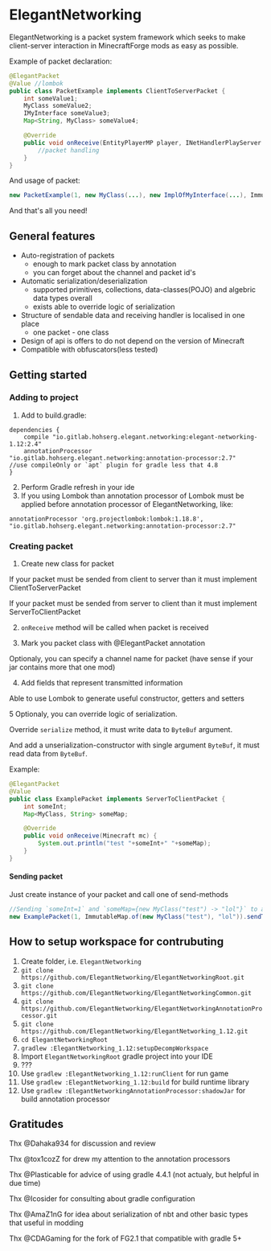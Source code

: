 # ElegantNetworking

ElegantNetworking is a packet system framework which seeks to make client-server interaction in MinecraftForge mods as easy as possible. 

Example of packet declaration:
```java
@ElegantPacket
@Value //lombok
public class PacketExample implements ClientToServerPacket {
    int someValue1;
    MyClass someValue2;
    IMyInterface someValue3;
    Map<String, MyClass> someValue4;

    @Override
    public void onReceive(EntityPlayerMP player, INetHandlerPlayServer handler) {
        //packet handling
    }
}
```
And usage of packet:
```java
new PacketExample(1, new MyClass(...), new ImplOfMyInterface(...), ImmutableMap.of(...)).sendToServer();
```
And that's all you need!

## General features
+ Auto-registration of packets
  * enough to mark packet class by annotation
  * you can forget about the channel and packet id's
+ Automatic serialization/deserialization
  * supported primitives, collections, data-classes(POJO) and algebric data types overall
  * exists able to override logic of serialization
+ Structure of sendable data and receiving handler is localised in one place
  * one packet - one class
+ Design of api is offers to do not depend on the version of Minecraft
+ Compatible with obfuscators(less tested)

## Getting started
### Adding to project
1. Add to build.gradle:
```groowy
dependencies {
    compile "io.gitlab.hohserg.elegant.networking:elegant-networking-1.12:2.4"
    annotationProcessor  "io.gitlab.hohserg.elegant.networking:annotation-processor:2.7"   //use compileOnly or `apt` plugin for gradle less that 4.8
}
```
2. Perform Gradle refresh in your ide
3. If you using Lombok than annotation processor of Lombok must be applied before annotation processor of ElegantNetworking, like:
```groowy
annotationProcessor 'org.projectlombok:lombok:1.18.8', "io.gitlab.hohserg.elegant.networking:annotation-processor:2.7"
```
### Creating packet
1. Create new class for packet

If your packet must be sended from client to server than it must implement ClientToServerPacket

If your packet must be sended from server to client than it must implement ServerToClientPacket

2. `onReceive` method will be called when packet is received

3. Mark you packet class with @ElegantPacket annotation

Optionaly, you can specify a channel name for packet (have sense if your jar contains more that one mod)

4. Add fields that represent transmitted information

Able to use Lombok to generate useful constructor, getters and setters

5 Optionaly, you can override logic of serialization. 

Override `serialize` method, it must write data to `ByteBuf` argument.

And add a unserialization-constructor with single argument `ByteBuf`, it must read data from `ByteBuf`.

Example:
```java
@ElegantPacket
@Value
public class ExamplePacket implements ServerToClientPacket {
    int someInt;
    Map<MyClass, String> someMap;

    @Override
    public void onReceive(Minecraft mc) {
        System.out.println("test "+someInt+" "+someMap);
    }
}
```
#### Sending packet
Just create instance of your packet and call one of send-methods
```java
//Sending `someInt=1` and `someMap={new MyClass("test") -> "lol"}` to all players in dimension `world`
new ExamplePacket(1, ImmutableMap.of(new MyClass("test"), "lol")).sendToDimension(world);
```

## How to setup workspace for contrubuting
1. Create folder, i.e. `ElegantNetworking`
2. `git clone https://github.com/ElegantNetworking/ElegantNetworkingRoot.git`
3. `git clone https://github.com/ElegantNetworking/ElegantNetworkingCommon.git`
4. `git clone https://github.com/ElegantNetworking/ElegantNetworkingAnnotationProcessor.git`
5. `git clone https://github.com/ElegantNetworking/ElegantNetworking_1.12.git`
6. `cd ElegantNetworkingRoot`
7. `gradlew :ElegantNetworking_1.12:setupDecompWorkspace`
8. Import `ElegantNetworkingRoot` gradle project into your IDE
9. ???
10. Use `gradlew :ElegantNetworking_1.12:runClient` for run game
11. Use `gradlew :ElegantNetworking_1.12:build` for build runtime library
12. Use `gradlew :ElegantNetworkingAnnotationProcessor:shadowJar` for build annotation processor

## Gratitudes
Thx @Dahaka934 for discussion and review

Thx @tox1cozZ for drew my attention to the annotation processors

Thx @Plasticable for advice of using gradle 4.4.1 (not actualy, but helpful in due time)

Thx @Icosider for consulting about gradle configuration

Thx @AmaZ1nG for idea about serialization of nbt and other basic types that useful in modding

Thx @CDAGaming for the fork of FG2.1 that compatible with gradle 5+
